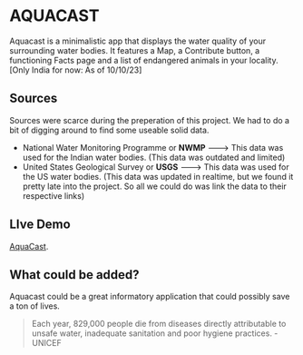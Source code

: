 # AQUACAST
  Aquacast is a minimalistic app that displays the water quality of your surrounding water bodies.
  It features a Map, a Contribute button, a functioning Facts page and a list of endangered animals in your locality. [Only India for now: As of 10/10/23]

## Sources
   Sources were scarce during the preperation of this project. We had to do a bit of digging around to find some useable solid data.
  + National Water Monitoring Programme or **NWMP** ---> This data was used for the Indian water bodies. (This data was outdated and limited)
  + United States Geological Survey or **USGS** ---> This data was used for the US water bodies. (This data was updated in realtime, but we found it pretty late into the project. So all we could do was link the data to their respective links)


## LIve Demo
[AquaCast](https://council-of-nerds.github.io/).

## What could be added?
  Aquacast could be a great informatory application that could possibly save a ton of lives.
  > Each year, 829,000 people die from diseases directly attributable to unsafe water, inadequate sanitation and poor hygiene practices. -UNICEF
